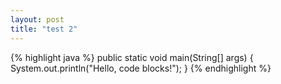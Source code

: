 ```yaml
---
layout: post
title: "test 2"
---
```


{% highlight java %}
public static void main(String[] args) {
    System.out.println("Hello, code blocks!");
}
{% endhighlight %}